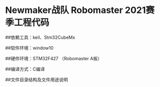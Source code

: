 # Newmaker战队 Robomaster 2021赛季工程代码

##依赖工具：keil、Stm32CubeMx

##软件环境：window10 

##硬件环境：STM32F427 （Robomaster A板）

##编译方式：C编译

##文件目录结构及文件用途说明


